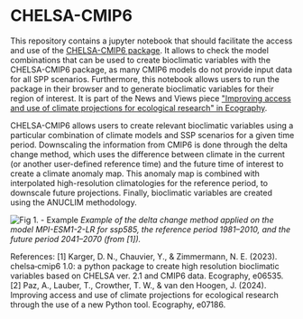 # CHELSA-CMIP6

This repository contains a jupyter notebook that should facilitate the access and use of the [CHELSA-CMIP6 package](https://doi.org/10.1111/ecog.06535). It allows to check the model combinations that can be used to create bioclimatic variables with the CHELSA-CMIP6 package, as many CMIP6 models do not provide input data for all SPP scenarios. Furthermore, this notebook allows users to run the package in their browser and to generate bioclimatic variables for their region of interest. It is part of the News and Views piece ["Improving access and use of climate projections for ecological research" in Ecography](https://doi.org/10.1111/ecog.07186).

CHELSA-CMIP6 allows users to create relevant bioclimatic variables using a particular combination of climate models and SSP scenarios for a given time period. Downscaling the information from CMIP6 is done through the delta change method, which uses the difference between climate in the current (or another user-defined reference time) and the future time of interest to create a climate anomaly map. This anomaly map is combined with interpolated high-resolution climatologies for the reference period, to downscale future projections. Finally, bioclimatic variables are created using the ANUCLIM methodology.

![Fig 1. - Example](https://nsojournals.onlinelibrary.wiley.com/cms/asset/77e4a13c-e1a4-4d50-afdf-14937ea6285f/ecog12994-fig-0001-m.jpg)
*Example of the delta change method applied on the model MPI-ESM1-2-LR for ssp585, the reference period 1981–2010, and the future period 2041–2070 (from [1]).*


References: 
[1] Karger, D. N., Chauvier, Y., & Zimmermann, N. E. (2023). chelsa‐cmip6 1.0: a python package to create high resolution bioclimatic variables based on CHELSA ver. 2.1 and CMIP6 data. Ecography, e06535.
[2] Paz, A., Lauber, T., Crowther, T. W., & van den Hoogen, J. (2024). Improving access and use of climate projections for ecological research through the use of a new Python tool. Ecography, e07186.


